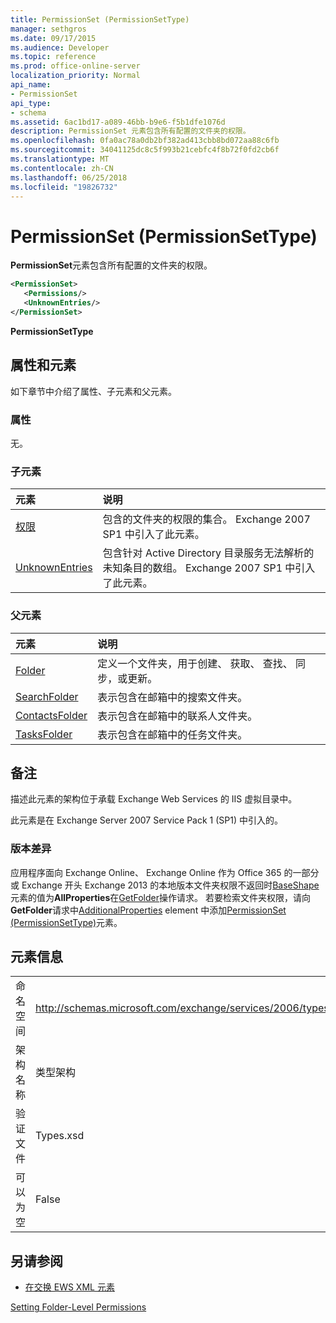 ```yaml
---
title: PermissionSet (PermissionSetType)
manager: sethgros
ms.date: 09/17/2015
ms.audience: Developer
ms.topic: reference
ms.prod: office-online-server
localization_priority: Normal
api_name:
- PermissionSet
api_type:
- schema
ms.assetid: 6ac1bd17-a089-46bb-b9e6-f5b1dfe1076d
description: PermissionSet 元素包含所有配置的文件夹的权限。
ms.openlocfilehash: 0fa0ac78a0db2bf382ad413cbb8bd072aa88c6fb
ms.sourcegitcommit: 34041125dc8c5f993b21cebfc4f8b72f0fd2cb6f
ms.translationtype: MT
ms.contentlocale: zh-CN
ms.lasthandoff: 06/25/2018
ms.locfileid: "19826732"
---
```

# <a name="permissionset-permissionsettype"></a>PermissionSet (PermissionSetType)

**PermissionSet**元素包含所有配置的文件夹的权限。 
  
```XML
<PermissionSet>
   <Permissions/>
   <UnknownEntries/>
</PermissionSet>
```

 **PermissionSetType**
## <a name="attributes-and-elements"></a>属性和元素

如下章节中介绍了属性、子元素和父元素。
  
### <a name="attributes"></a>属性

无。
  
### <a name="child-elements"></a>子元素

|**元素**|**说明**|
|:-----|:-----|
|[权限](permissions.md) <br/> |包含的文件夹的权限的集合。 Exchange 2007 SP1 中引入了此元素。  <br/> |
|[UnknownEntries](unknownentries.md) <br/> |包含针对 Active Directory 目录服务无法解析的未知条目的数组。 Exchange 2007 SP1 中引入了此元素。  <br/> |
   
### <a name="parent-elements"></a>父元素

|**元素**|**说明**|
|:-----|:-----|
|[Folder](folder.md) <br/> |定义一个文件夹，用于创建、 获取、 查找、 同步，或更新。  <br/> |
|[SearchFolder](searchfolder.md) <br/> |表示包含在邮箱中的搜索文件夹。  <br/> |
|[ContactsFolder](contactsfolder.md) <br/> |表示包含在邮箱中的联系人文件夹。  <br/> |
|[TasksFolder](tasksfolder.md) <br/> |表示包含在邮箱中的任务文件夹。  <br/> |
   
## <a name="remarks"></a>备注

描述此元素的架构位于承载 Exchange Web Services 的 IIS 虚拟目录中。
  
此元素是在 Exchange Server 2007 Service Pack 1 (SP1) 中引入的。
  
### <a name="version-differences"></a>版本差异

应用程序面向 Exchange Online、 Exchange Online 作为 Office 365 的一部分或 Exchange 开头 Exchange 2013 的本地版本文件夹权限不返回时[BaseShape](baseshape.md)元素的值为**AllProperties**在[GetFolder](getfolder-operation.md)操作请求。 若要检索文件夹权限，请向**GetFolder**请求中[AdditionalProperties](additionalproperties.md) element 中添加[PermissionSet (PermissionSetType)](permissionset-permissionsettype.md)元素。 
  
## <a name="element-information"></a>元素信息

|||
|:-----|:-----|
|命名空间  <br/> |http://schemas.microsoft.com/exchange/services/2006/types  <br/> |
|架构名称  <br/> |类型架构  <br/> |
|验证文件  <br/> |Types.xsd  <br/> |
|可以为空  <br/> |False  <br/> |
   
## <a name="see-also"></a>另请参阅



- [在交换 EWS XML 元素](ews-xml-elements-in-exchange.md)


[Setting Folder-Level Permissions](http://msdn.microsoft.com/library/c7530e86-5112-401c-b10a-9c054ae59f07%28Office.15%29.aspx)

